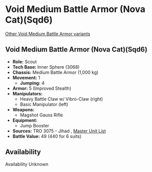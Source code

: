 # Void Medium Battle Armor (Nova Cat)(Sqd6) 

[Other Void Medium Battle Armor variants](../void_medium_battle_armor.md) 

## Void Medium Battle Armor (Nova Cat)(Sqd6) 

- **Role:** Scout 
- **Tech Base:** Inner Sphere (3068) 
- **Chassis:** Medium Battle Armor (1,000 kg) 
- **Movement:** 1 
  - **Jumping:** 4 
- **Armor:** 5 (Improved Stealth) 
- **Manipulators:** 
  - Heavy Battle Claw w/ Vibro-Claw (right) 
  - Basic Manipulator (left) 
- **Weapons:** 
  - Magshot Gauss Rifle 
- **Equipment:** 
  - Jump Booster 
- **Sources:** TRO 3075 - Jihad , [Master Unit List](http://masterunitlist.info/Unit/Details/9067) 
- **Battle Value:** 49 (440 for 6 suits) 

## Availability 

Availability Unknown 

